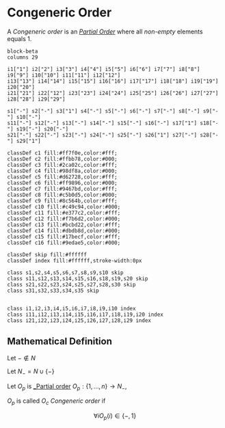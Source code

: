 # Congeneric Order

A _Congeneric order_ is an [_Partial Order_](./index.md) where all _non-empty_ elements equals $1$.


``` mermaid
block-beta
columns 29

i1["1"] i2["2"] i3["3"] i4["4"] i5["5"] i6["6"] i7["7"] i8["8"] i9["9"] i10["10"] i11["11"] i12["12"]
i13["13"] i14["14"] i15["15"] i16["16"] i17["17"] i18["18"] i19["19"] i20["20"]
i21["21"] i22["12"] i23["23"] i24["24"] i25["25"] i26["26"] i27["27"]
i28["28"] i29["29"]

s1["-"] s2["-"] s3["1"] s4["-"] s5["-"] s6["-"] s7["-"] s8["-"] s9["-"] s10["-"]
s11["-"] s12["-"] s13["-"] s14["-"] s15["-"] s16["-"] s17["1"] s18["-"] s19["-"] s20["-"]
s21["-"] s22["-"] s23["-"] s24["-"] s25["-"] s26["1"] s27["-"] s28["-"] s29["1"]

classDef c1 fill:#ff7f0e,color:#fff;
classDef c2 fill:#ffbb78,color:#000;
classDef c3 fill:#2ca02c,color:#fff;
classDef c4 fill:#98df8a,color:#000;
classDef c5 fill:#d62728,color:#fff;
classDef c6 fill:#ff9896,color:#000;
classDef c7 fill:#9467bd,color:#fff;
classDef c8 fill:#c5b0d5,color:#000;
classDef c9 fill:#8c564b,color:#fff;
classDef c10 fill:#c49c94,color:#000;
classDef c11 fill:#e377c2,color:#fff;
classDef c12 fill:#f7b6d2,color:#000;
classDef c13 fill:#bcbd22,color:#fff;
classDef c14 fill:#dbdb8d,color:#000;
classDef c15 fill:#17becf,color:#fff;
classDef c16 fill:#9edae5,color:#000;

classDef skip fill:#ffffff
classDef index fill:#ffffff,stroke-width:0px

class s1,s2,s4,s5,s6,s7,s8,s9,s10 skip
class s11,s12,s13,s14,s15,s16,s18,s19,s20 skip
class s21,s22,s23,s24,s25,s27,s28,s30 skip
class s31,s32,s33,s34,s35 skip


class i1,i2,i3,i4,i5,i6,i7,i8,i9,i10 index
class i11,i12,i13,i14,i15,i16,i17,i18,i19,i20 index
class i21,i22,i23,i24,i25,i26,i27,i28,i29 index
```

## Mathematical Definition

Let $- \notin N$

Let $N_{-} = N \cup \{-\}$

Let $O_p$ is [_Partial order](index.md#mathematical-definition) $O_p : \{1, ..., n\} \longrightarrow N_{-},$

$O_p$ is called $O_c$ _Congeneric order_ if

$$\forall i O_{p}(i) \in \{-, 1\}$$
